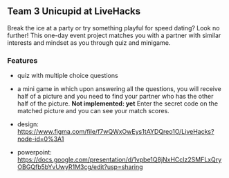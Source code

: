 ## Team 3 Unicupid at LiveHacks

Break the ice at a party or try something playful for speed dating? Look no further!
This one-day event project matches you with a partner with similar interests and mindset as you through quiz and minigame.

### Features
- quiz with multiple choice questions
- a mini game in which upon answering all the questions, you will receive half of a picture and you need to find your partner who has the other half of the picture. **Not implemented: yet** Enter the secret code on the matched picture and you can see your match scores.


- design: https://www.figma.com/file/f7wQWxOwEys1tAYDQreo1O/LiveHacks?node-id=0%3A1
- powerpoint: https://docs.google.com/presentation/d/1vpbe1Q8jNxHCclz2SMFLxQryOBGQfb5bYvUwyR1M3cg/edit?usp=sharing


